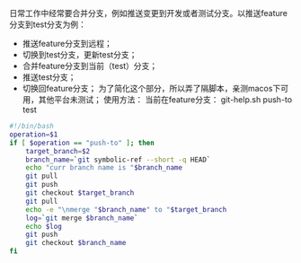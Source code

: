 日常工作中经常要合并分支，例如推送变更到开发或者测试分支。以推送feature分支到test分支为例：
- 推送feature分支到远程；
- 切换到test分支，更新test分支；
- 合并feature分支到当前（test）分支；
- 推送test分支；
- 切换回feature分支；
为了简化这个部分，所以弄了隔脚本，亲测macos下可用，其他平台未测试；
使用方法：
当前在feature分支：
git-help.sh push-to test

```bash
#!/bin/bash
operation=$1
if [ $operation == "push-to" ]; then
	target_branch=$2
	branch_name=`git symbolic-ref --short -q HEAD`
	echo "curr branch name is "$branch_name
	git pull
	git push
	git checkout $target_branch
	git pull
	echo -e "\nmerge "$branch_name" to "$target_branch
	log=`git merge $branch_name`
	echo $log
	git push
	git checkout $branch_name
fi
```